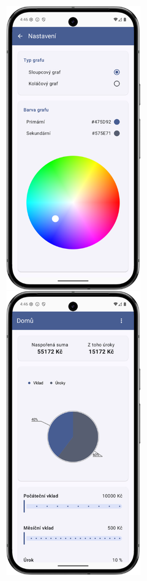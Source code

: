 <img src="screenshots/settings.png" width="350" alt="App screenshot home">

<img src="screenshots/home.png" width="350" alt="App screenshot settings">
